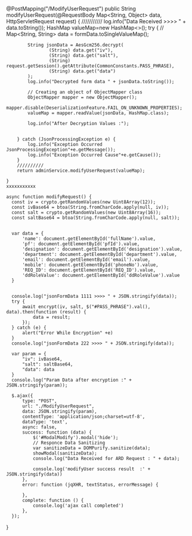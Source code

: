  @PostMapping("/ModifyUserRequest")
    public String modifyUserRequest(@RequestBody Map<String, Object> data, HttpServletRequest request) {
        ///////////
        log.info("Data Received >>>> " + data.toString());
        HashMap valueMap=new HashMap<>();
        try {
//            Map<String, String> data = formData.toSingleValueMap();

            String jsonData = AesGcm256.decrypt(
                    (String) data.get("iv"),
                    (String) data.get("salt"),
                    (String) request.getSession().getAttribute(CommonConstants.PASS_PHRASE),
                    (String) data.get("data")
            );
            log.info("Decrypted form data " + jsonData.toString());

            // Creating an object of ObjectMapper class
            ObjectMapper mapper = new ObjectMapper();
            mapper.disable(DeserializationFeature.FAIL_ON_UNKNOWN_PROPERTIES);
            valueMap = mapper.readValue(jsonData, HashMap.class);

            log.info("After Decryption Values :");


        } catch (JsonProcessingException e) {
            log.info("Exception Occurred JsonProcessingException"+e.getMessage());
            log.info("Exception Occurred Cause"+e.getCause());
        }
        //////////
        return adminService.modifyUserRequest(valueMap);

    }
    xxxxxxxxxxx

    async function modifyRequest() {
      const iv = crypto.getRandomValues(new Uint8Array(12));
      const ivBase64 = btoa(String.fromCharCode.apply(null, iv));
      const salt = crypto.getRandomValues(new Uint8Array(16));
      const saltBase64 = btoa(String.fromCharCode.apply(null, salt));


      var data = {
          'name': document.getElementById('fullName').value,
          'pf': document.getElementById('pfId').value,
          'designation': document.getElementById('designation').value,
          'department': document.getElementById('department').value,
          'email': document.getElementById('email').value,
          'mobile': document.getElementById('phoneNo').value,
          'REQ_ID': document.getElementById('REQ_ID').value,
          'ddRoleValue': document.getElementById('ddRoleValue').value
      }
      

      console.log("jsonFormData 1111 >>>> " + JSON.stringify(data));
      try {
          await encrypt(iv, salt, $("#PASS_PHRASE").val(), data).then(function (result) {
              data = result;
          });
      } catch (e) {
          alert("Error While Encryption" +e)
      }
      console.log("jsonFormData 222 >>>> " + JSON.stringify(data));

      var param = {
          "iv": ivBase64,
          "salt": saltBase64,
          "data": data
      }
      console.log("Param Data after encryption :" + JSON.stringify(param));

      $.ajax({
          type: "POST",
          url: "./ModifyUserRequest",
          data: JSON.stringify(param),
          contentType: 'application/json;charset=utf-8',
          dataType: 'text',
          async: false,
          success: function (data) {
              $('#ModalModify').modal('hide');
              // Responce Data Sanitizing
              var sanitizeData = DOMPurify.sanitize(data);
              showModal(sanitizeData);
              console.log("Data Received for ARD Request : " + data);

              console.log('modifyUser success result  :' + JSON.stringify(data))
          },
          error: function (jqXHR, textStatus, errorMessage) {

          },
          complete: function () {
              console.log('ajax call completed')
          },
      });
  }

